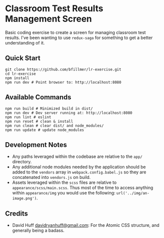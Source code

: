 
# Classroom Test Results Management Screen

Basic coding exercise to create a screen for managing classroom test results. I've been wanting to use `redux-saga` for something to get a better understanding of it.

## Quick Start

```shell
git clone https://github.com/bfillmer/lr-exercise.git
cd lr-exercise
npm install
npm run dev # Point browser to: http://localhost:8080
```

## Available Commands

```shell
npm run build # Minimized build in dist/
npm run dev # Dev server running at: http://localhost:8080
npm run lint # eslint
npm run reset # clean & install
npm run clean # clear dist/ and node_modules/
npm run update # update node_modules
```

## Development Notes

* Any paths leveraged within the codebase are relative to the `app/` directory.
* Any additional node modules needed by the application should be added to the `vendors` array in `webpack.config.babel.js` so they are concatenated into `vendors.js` on build.
* Assets leveraged within the `scss` files are relative to `appearance/scss/main.scss`. Thus most of the time to access anything within `appearance/img` you would use the following: `url('../img/an-image.png')`.

## Credits

* David Huff [davidryanhuff@gmail.com](davidryanhuff@gmail.com): For the Atomic CSS structure, and generally being a badass.
